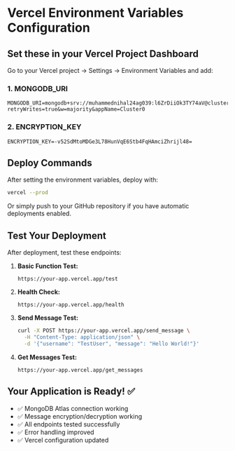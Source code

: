 # Vercel Environment Variables Configuration

## Set these in your Vercel Project Dashboard

Go to your Vercel project → Settings → Environment Variables and add:

### 1. MONGODB_URI
```
MONGODB_URI=mongodb+srv://muhammednihal24ag039:l6ZrDiiOk3TY74aV@cluster0.pppmmcf.mongodb.net/?retryWrites=true&w=majority&appName=Cluster0
```

### 2. ENCRYPTION_KEY
```
ENCRYPTION_KEY=-v52SdMtoMDGe3L78HunVqE6Stb4FqHAmciZhrijl48=
```

## Deploy Commands

After setting the environment variables, deploy with:

```bash
vercel --prod
```

Or simply push to your GitHub repository if you have automatic deployments enabled.

## Test Your Deployment

After deployment, test these endpoints:

1. **Basic Function Test:**
   ```
   https://your-app.vercel.app/test
   ```

2. **Health Check:**
   ```
   https://your-app.vercel.app/health
   ```

3. **Send Message Test:**
   ```bash
   curl -X POST https://your-app.vercel.app/send_message \
     -H "Content-Type: application/json" \
     -d '{"username": "TestUser", "message": "Hello World!"}'
   ```

4. **Get Messages Test:**
   ```
   https://your-app.vercel.app/get_messages
   ```

## Your Application is Ready! ✅

- ✅ MongoDB Atlas connection working
- ✅ Message encryption/decryption working  
- ✅ All endpoints tested successfully
- ✅ Error handling improved
- ✅ Vercel configuration updated
